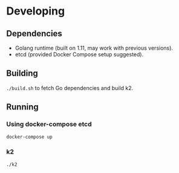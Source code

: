 # Developing

## Dependencies

* Golang runtime (built on 1.11, may work with previous versions).
* etcd (provided Docker Compose setup suggested).

## Building

`./build.sh` to fetch Go dependencies and build k2.

## Running

### Using docker-compose etcd
`docker-compose up`

### k2

`./k2`